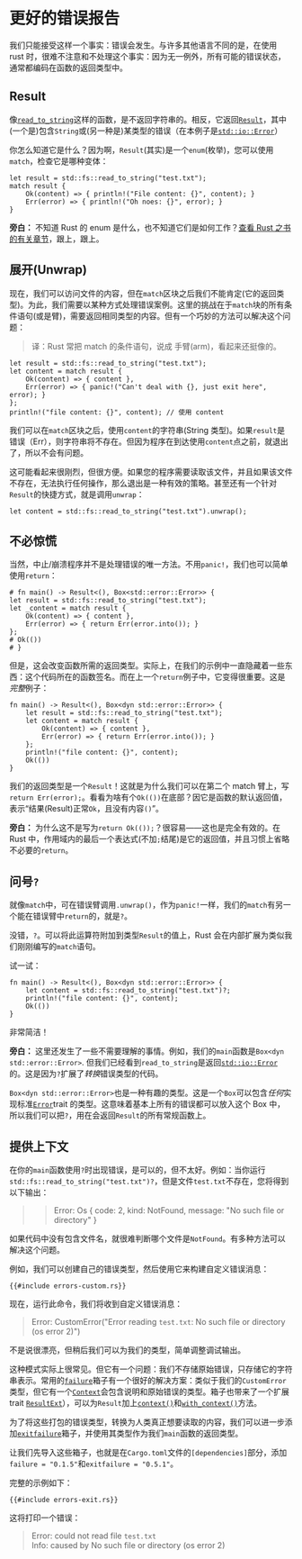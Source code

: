 # 更好的错误报告

我们只能接受这样一个事实：错误会发生。与许多其他语言不同的是，在使用 rust 时，很难不注意和不处理这个事实：因为无一例外，所有可能的错误状态，通常都编码在函数的返回类型中。

## Result

像[`read_to_string`]这样的函数，是不返回字符串的。相反，它返回[`Result`]，其中(一个是)包含`String`或(另一种是)某类型的错误（在本例子是[`std::io::Error`]）

[`read_to_string`]: https://doc.rust-lang.org/1.31.0/std/fs/fn.read_to_string.html
[`result`]: https://doc.rust-lang.org/1.31.0/std/result/index.html
[`std::io::error`]: https://doc.rust-lang.org/1.31.0/std/io/type.Result.html

你怎么知道它是什么？因为啊，`Result`(其实)是一个`enum`(枚举)，您可以使用`match`，检查它是哪种变体：

```rust,no_run
let result = std::fs::read_to_string("test.txt");
match result {
    Ok(content) => { println!("File content: {}", content); }
    Err(error) => { println!("Oh noes: {}", error); }
}
```

<aside>

**旁白：** 不知道 Rust 的 enum 是什么，也不知道它们是如何工作？[查看 Rust 之书的有关章节](https://doc.rust-lang.org/1.31.0/book/ch06-00-enums.html)，跟上，跟上。

</aside>

## 展开(Unwrap)

现在，我们可以访问文件的内容，但在`match`区块之后我们不能肯定(它的返回类型)。为此，我们需要以某种方式处理错误案例。这里的挑战在于`match`块的所有条件语句(或是臂)，需要返回相同类型的内容。但有一个巧妙的方法可以解决这个问题：

> 译：Rust 常把 match 的条件语句，说成 手臂(arm)，看起来还挺像的。

```rust,no_run
let result = std::fs::read_to_string("test.txt");
let content = match result {
    Ok(content) => { content },
    Err(error) => { panic!("Can't deal with {}, just exit here", error); }
};
println!("file content: {}", content); // 使用 content
```

我们可以在`match`区块之后，使用`content`的字符串(String 类型)。如果`result`是错误（Err），则字符串将不存在。但因为程序在到达使用`content`点之前，就退出了，所以不会有问题。

这可能看起来很刚烈，但很方便。如果您的程序需要读取该文件，并且如果该文件不存在，无法执行任何操作，那么退出是一种有效的策略。甚至还有一个针对`Result`的快捷方式，就是调用`unwrap`：

```rust,no_run
let content = std::fs::read_to_string("test.txt").unwrap();
```

## 不必惊慌

当然，中止/崩溃程序并不是处理错误的唯一方法。不用`panic!`，我们也可以简单使用`return`：

```rust,no_run
# fn main() -> Result<(), Box<std::error::Error>> {
let result = std::fs::read_to_string("test.txt");
let _content = match result {
    Ok(content) => { content },
    Err(error) => { return Err(error.into()); }
};
# Ok(())
# }
```

但是，这会改变函数所需的返回类型。实际上，在我们的示例中一直隐藏着一些东西：这个代码所在的函数签名。而在上一个`return`例子中，它变得很重要。这是*完整*例子：

```rust,no_run
fn main() -> Result<(), Box<dyn std::error::Error>> {
    let result = std::fs::read_to_string("test.txt");
    let content = match result {
        Ok(content) => { content },
        Err(error) => { return Err(error.into()); }
    };
    println!("file content: {}", content);
    Ok(())
}
```

我们的返回类型是一个`Result`！这就是为什么我们可以在第二个 match 臂上，写`return Err(error);`。看看为啥有个`Ok(())`在底部？因它是函数的默认返回值，表示“结果(Result)正常`Ok`，且没有内容`()`”。

<aside>

**旁白：** 为什么这不是写为`return Ok(());`？很容易——这也是完全有效的。在 Rust 中，作用域内的最后一个表达式(不加`;`结尾)是它的返回值，并且习惯上省略不必要的`return`。

</aside>

## 问号`?`

就像`match`中，可在错误臂调用`.unwrap()`，作为`panic!`一样，我们的`match`有另一个能在错误臂中`return`的，就是`?`。

没错，`?`。可以将此运算符附加到类型`Result`的值上，Rust 会在内部扩展为类似我们刚刚编写的`match`语句。

试一试：

```rust,no_run
fn main() -> Result<(), Box<dyn std::error::Error>> {
    let content = std::fs::read_to_string("test.txt")?;
    println!("file content: {}", content);
    Ok(())
}
```

非常简洁！

<aside>

**旁白：** 这里还发生了一些不需要理解的事情。例如，我们的`main`函数是`Box<dyn std::error::Error>`. 但我们已经看到`read_to_string`是返回[`std::io::Error`]的。这是因为`?`扩展了*转换*错误类型的代码。

`Box<dyn std::error::Error>`也是一种有趣的类型。这是一个`Box`可以包含*任何*实现标准[`Error`][`std::error::error`]trait 的类型。这意味着基本上所有的错误都可以放入这个 Box 中，所以我们可以把`?`，用在会返回`Result`的所有常规函数上。

[`std::error::error`]: https://doc.rust-lang.org/1.31.0/std/error/trait.Error.html

</aside>

## 提供上下文

在你的`main`函数使用`?`时出现错误，是可以的，但不太好。例如：当你运行`std::fs::read_to_string("test.txt")?`，但是文件`test.txt`不存在，您将得到以下输出：

> > Error: Os { code: 2, kind: NotFound, message: "No such file or directory" }

如果代码中没有包含文件名，就很难判断哪个文件是`NotFound`。有多种方法可以解决这个问题。

例如，我们可以创建自己的错误类型，然后使用它来构建自定义错误消息：

```rust,ignore
{{#include errors-custom.rs}}
```

现在，运行此命令，我们将收到自定义错误消息：

> Error: CustomError("Error reading `test.txt`: No such file or directory (os error 2)")

不是说很漂亮，但稍后我们可以为我们的类型，简单调整调试输出。

这种模式实际上很常见。但它有一个问题：我们不存储原始错误，只存储它的字符串表示。常用的[`failure`]箱子有一个很好的解决方案：类似于我们的`CustomError`类型，但它有一个[`Context`]会包含说明和原始错误的类型。箱子也带来了一个扩展 trait [`ResultExt`]），可以为`Result`加上[`context()`]和[`with_context()`]方法。

[`failure`]: https://docs.rs/failure
[`context`]: https://docs.rs/failure/0.1.3/failure/struct.Context.html
[`resultext`]: https://docs.rs/failure/0.1.3/failure/trait.ResultExt.html
[`context()`]: https://docs.rs/failure/0.1.3/failure/trait.ResultExt.html#tymethod.context
[`with_context()`]: https://docs.rs/failure/0.1.3/failure/trait.ResultExt.html#tymethod.with_context

为了将这些打包的错误类型，转换为人类真正想要读取的内容，我们可以进一步添加[`exitfailure`]箱子，并使用其类型作为我们`main`函数的返回类型。

让我们先导入这些箱子，也就是在`Cargo.toml`文件的`[dependencies]`部分，添加`failure = "0.1.5"`和`exitfailure = "0.5.1"`。

完整的示例如下：

[`exitfailure`]: https://docs.rs/exitfailure

```rust,ignore
{{#include errors-exit.rs}}
```

这将打印一个错误：

> Error: could not read file `test.txt`  
> Info: caused by No such file or directory (os error 2)

